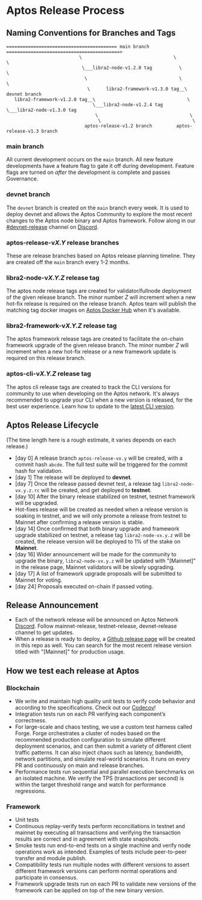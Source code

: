 # Aptos Release Process

## Naming Conventions for Branches and Tags

```
========================================= main branch ==========================================>
                           \                                  \                         \
                            \___libra2-node-v1.2.0 tag          \                         \
                             \                                  \                         \
                              \      libra2-framework-v1.3.0 tag__\                     devnet branch
   libra2-framework-v1.2.0 tag__\                                  \                     
                                \___libra2-node-v1.2.4 tag          \___libra2-node-v1.3.0 tag
                                 \                                  \
                                  \                                  \
                             aptos-release-v1.2 branch         aptos-release-v1.3 branch

```

### main branch
All current development occurs on the `main` branch. All new feature developments have a feature flag to gate it off during development. Feature flags are turned on *after* the development is complete and passes Governance.

### devnet branch
The `devnet` branch is created on the `main` branch every week. It is used to deploy devnet and allows the Aptos Community to explore the most recent changes to the Aptos node binary and Aptos framework. Follow along in our [#devnet-release](https://discord.com/channels/945856774056083548/956692649430093904) channel on [Discord](https://discord.gg/aptosnetwork).

### aptos-release-v*X.Y* release branches
These are release branches based on Aptos release planning timeline. They are created off
the `main` branch every 1-2 months.

### libra2-node-v*X.Y.Z* release tag
The aptos node release tags are created for validator/fullnode deployment of the given release branch. The minor number *Z* will increment when a new hot-fix release is required on the release branch. Aptos team will publish the matching tag docker images on [Aptos Docker Hub](https://hub.docker.com/r/aptoslabs/validator/tags) when it's available.

### libra2-framework-v*X.Y.Z* release tag
The aptos framework release tags are created to facilitate the on-chain framework upgrade of the given release branch. The minor number *Z* will increment when a new hot-fix release or a new  framework update is required on this release branch.

### aptos-cli-v*X.Y.Z* release tag
The aptos cli release tags are created to track the CLI versions for community to use when developing on the Aptos network. It's always recommended to upgrade your CLI when a new version is released, for the best user experience. Learn how to update to the [latest CLI version](https://aptos.dev/en/build/cli).

## Aptos Release Lifecycle
(The time length here is a rough estimate, it varies depends on each release.)
* [day 0] A release branch `aptos-release-vx.y` will be created, with a commit hash `abcde`. The full test suite will be triggered for the commit hash for validation.
* [day 1] The release will be deployed to **devnet**.
* [day 7] Once the release passed devnet test, a release tag `libra2-node-vx.y.z.rc` will be created, and get deployed to **testnet**.
* [day 10] After the binary release stabilized on testnet, testnet framework will be upgraded.
* Hot-fixes release will be created as needed when a release version is soaking in testnet, and we will only promote a release from testnet to Mainnet after confirming a release version is stable.
* [day 14] Once confirmed that both binary upgrade and framework upgrade stabilized on testnet, a release tag `libra2-node-vx.y.z` will be created, the release version will be deployed to 1% of the stake on **Mainnet**.
* [day 16] Wider announcement will be made for the community to upgrade the binary, `libra2-node-vx.y.z` will be updated with "[Mainnet]" in the release page, Mainnet validators will be slowly upgrading.
* [day 17] A list of framework upgrade proposals will be submitted to Mainnet for voting.
* [day 24] Proposals executed on-chain if passed voting.

## Release Announcement
* Each of the network release will be announced on Aptos Network [Discord](https://discord.gg/aptosnetwork). Follow mainnet-release, testnet-release, devnet-release channel to get updates.
* When a release is ready to deploy, a [Github release page](https://github.com/aptos-labs/aptos-core/releases) will be created in this repo as well. You can search for the most recent release version titled with "[Mainnet]" for production usage.

## How we test each release at Aptos
### Blockchain
* We write and maintain high quality unit tests to verify code behavior and according to the specifications. Check out our [Codecov](https://app.codecov.io/gh/aptos-labs/aptos-core)!
* Integration tests run on each PR verifying each component’s correctness.
* For large-scale and chaos testing, we use a custom test harness called Forge. Forge orchestrates a cluster of nodes based on the recommended production configuration to simulate different deployment scenarios, and can then submit a variety of different client traffic patterns. It can also inject chaos such as latency, bandwidth, network partitions, and simulate real-world scenarios. It runs on every PR and continuously on main and release branches.
* Performance tests run sequential and parallel execution benchmarks on an isolated machine. We verify the TPS (transactions per second) is within the target threshold range and watch for performance regressions.
### Framework
* Unit tests
* Continuous replay-verify tests perform reconciliations in testnet and mainnet by executing all transactions and verifying the transaction results are correct and in agreement with state snapshots.
* Smoke tests run end-to-end tests on a single machine and verify node operations work as intended. Examples of tests include peer-to-peer transfer and module publish.
* Compatibility tests run multiple nodes with different versions to assert different framework versions can perform normal operations and participate in consensus.
* Framework upgrade tests run on each PR to validate new versions of the framework can be applied on top of the new binary version.

